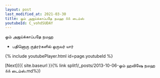 ```yaml
---
layout: post
last_modified_at: 2021-03-30
title: ஓம் அஜய்க்காப்பதே நமஹ ௧௧ டைம்ஸ்
youtubeId: C_vohdSUDAY
---
```

 
 
 ஓம் அஜய்க்காப்பதே நமஹ  
 
 -  பதினொரு ருத்ரர்களில் ஒருவர் யார் 
 
  
 
  
 
 
 
 
 
 


{% include youtubePlayer.html id=page.youtubeId %}
 
[Next]({{ site.baseurl }}{% link  split1/_posts/2013-10-06-ஓம் ஹவிஷே நமஹ ௧௧ டைம்ஸ்.md%})
 
